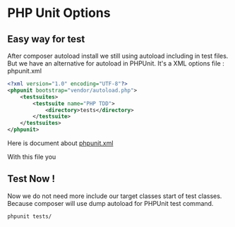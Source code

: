 PHP Unit Options
=====================

## Easy way for test 

After composer autoload install we still using autoload including in test files.
But we have an alternative for autoload in PHPUnit. It's a XML options file : phpunit.xml
   
```xml
<?xml version="1.0" encoding="UTF-8"?>
<phpunit bootstrap="vendor/autoload.php">
	<testsuites>
		<testsuite name="PHP TDD">
			<directory>tests</directory>
		</testsuite>
	</testsuites>
</phpunit>
```

Here is document about [phpunit.xml](https://phpunit.de/manual/3.7/en/appendixes.configuration.html)


With this file you 

## Test Now !

Now we do not need more include our target classes start of test classes. 
Because composer will use dump autoload for PHPUnit test command.

```bash
phpunit tests/
```